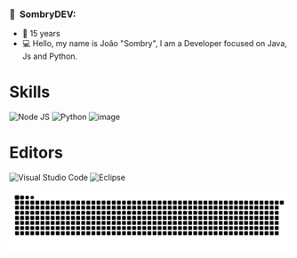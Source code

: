 <h3> 🍕 &nbsp;SombryDEV: </h3>


- 👶 15 years
- 💻 Hello, my name is João "Sombry", I am a Developer focused on Java, Js and Python. 

# Skills

![Node JS](https://img.shields.io/badge/NodeJS-6EFF33F?style=for-the-badge&logo=javascript&logoColor=white)
![Python](https://img.shields.io/badge/Python-33B8FF?style=for-the-badge&logo=python&logoColor=white)
![image](https://user-images.githubusercontent.com/102634795/160730475-fa8b3c3c-d956-4b28-aa58-09955adc191d.png)


# Editors

![Visual Studio Code](https://img.shields.io/badge/Visual%20Studio%20Code-0078d7.svg?style=for-the-badge&logo=visual-studio-code&logoColor=white)
![Eclipse](https://img.shields.io/badge/Eclipse-FE7A16.svg?style=for-the-badge&logo=Eclipse&logoColor=white)


![Snake animation](https://github.com/LMS5413/LMS5413/blob/output/github-contribution-grid-snake.svg)
